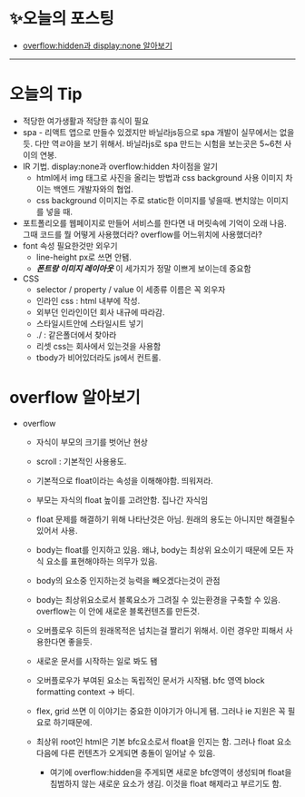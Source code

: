 # ✨오늘의 포스팅
- [overflow:hidden과 display:none 알아보기](https://ryungom.tistory.com/84)
---
# 오늘의 Tip
- 적당한 여가생활과 적당한 휴식이 필요
- spa - 리액트 앱으로 만들수 있겠지만 바닐라js등으로 spa 개발이 실무에서는 없을듯. 다만 역ㄹ야을 보기 위해서. 바닐라js로 spa 만드는 시험을 보는곳은 5~6천 사이의 연봉.
- IR 기법. display:none과 overflow:hidden 차이점을 알기
    - html에서 img 태그로 사진을 올리는 방법과 css background 사용 이미지 차이는 백엔드 개발자와의 협업.
    - css background 이미지는 주로 static한 이미지를 넣을때. 변치않는 이미지를 넣을 때.
- 포트폴리오를 웹페이지로 만들어 서비스를 한다면 내 머릿속에 기억이 오래 나음. 그때 코드를 뭘 어떻게 사용했더라? overflow를 어느위치에 사용했더라?
- font 속성 필요한것만 외우기
    - line-height px로 쓰면 안됌.
    - ***폰트랑 이미지 레이아웃*** 이 세가지가 정말 이쁘게 보이는데 중요함
- CSS
    - selector / property / value 이 세종류 이름은 꼭 외우자
    - 인라인 css : html 내부에 작성.
    - 외부던 인라인이던 회사 내규에 따라감.
    - 스타일시트안에 스타일시트 넣기
    - ./ : 같은폴더에서 찾아라
    - 리셋 css는 회사에서 있는것을 사용함
    - tbody가 비어있더라도 js에서 컨트롤.

# overflow 알아보기
- overflow
    - 자식이 부모의 크기를 벗어난 현상
    - scroll : 기본적인 사용용도.
    - 기본적으로 float이라는 속성을 이해해야함. 띄워져라.
    - 부모는 자식의 float 높이를 고려안함. 집나간 자식임
    - float 문제를 해결하기 위해 나타난것은 아님. 원래의 용도는 아니지만 해결될수있어서 사용.
    - body는 float를 인지하고 있음. 왜냐, body는 최상위 요소이기 때문에 모든 자식 요소를 표현해야하는 의무가 있음.
    - body의 요소중 인지하는것 능력을 빼오겠다는것이 관점
    - body는 최상위요소로서 블록요소가 그려질 수 있는환경을 구축할 수 있음. overflow는 이 안에 새로운 블록컨텐츠를 만든것.
    - 오버플로우 히든의 원래목적은 넘치는걸 짤리기 위해서. 이런 경우만 피해서 사용한다면 좋을듯.
    - 새로운 문서를 시작하는 일로 봐도 됌
    - 오버플로우가 부여된 요소는 독립적인 문서가 시작됌. bfc 영역 block formatting context → 바디.
    - flex, grid 쓰면 이 이야기는 중요한 이야기가 아니게 됌. 그러나 ie 지원은 꼭 필요로 하기때문에.
    
    - 최상위 root인 html은 기본 bfc요소로서 float을 인지는 함. 그러나 float 요소 다음에 다른 컨텐츠가 오게되면 충돌이 일어날 수 있음. 
        - 여기에 overflow:hidden을 주게되면 새로운 bfc영역이 생성되며 float을 침범하지 않는 새로운 요소가 생김. 이것을 float 해제라고 부르기도 함.



